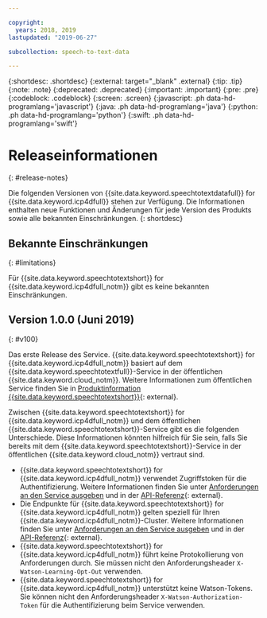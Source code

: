 ```yaml
---

copyright:
  years: 2018, 2019
lastupdated: "2019-06-27"

subcollection: speech-to-text-data

---
```


{:shortdesc: .shortdesc}
{:external: target="_blank" .external}
{:tip: .tip}
{:note: .note}
{:deprecated: .deprecated}
{:important: .important}
{:pre: .pre}
{:codeblock: .codeblock}
{:screen: .screen}
{:javascript: .ph data-hd-programlang='javascript'}
{:java: .ph data-hd-programlang='java'}
{:python: .ph data-hd-programlang='python'}
{:swift: .ph data-hd-programlang='swift'}

# Releaseinformationen
{: #release-notes}

Die folgenden Versionen von {{site.data.keyword.speechtotextdatafull}} for {{site.data.keyword.icp4dfull}} stehen zur Verfügung. Die Informationen enthalten neue Funktionen und Änderungen für jede Version des Produkts sowie alle bekannten Einschränkungen.
{: shortdesc}

## Bekannte Einschränkungen
{: #limitations}

Für {{site.data.keyword.speechtotextshort}} for {{site.data.keyword.icp4dfull_notm}} gibt es keine bekannten Einschränkungen. 

## Version 1.0.0 (Juni 2019)
{: #v100}

Das erste Release des Service. {{site.data.keyword.speechtotextshort}} for {{site.data.keyword.icp4dfull_notm}} basiert auf dem {{site.data.keyword.speechtotextfull}}-Service in der öffentlichen {{site.data.keyword.cloud_notm}}. Weitere Informationen zum öffentlichen Service finden Sie in [Produktinformation {{site.data.keyword.speechtotextshort}}](https://{DomainName}/docs/services/speech-to-text?topic=speech-to-text-about#about){: external}.


Zwischen {{site.data.keyword.speechtotextshort}} for {{site.data.keyword.icp4dfull_notm}} und dem öffentlichen {{site.data.keyword.speechtotextshort}}-Service gibt es die folgenden Unterschiede. Diese Informationen könnten hilfreich für Sie sein, falls Sie bereits mit dem {{site.data.keyword.speechtotextshort}}-Service in der öffentlichen {{site.data.keyword.cloud_notm}} vertraut sind. 

-   {{site.data.keyword.speechtotextshort}} for {{site.data.keyword.icp4dfull_notm}} verwendet Zugriffstoken für die Authentifizierung. Weitere Informationen finden Sie unter [Anforderungen an den Service ausgeben](/docs/services/speech-to-text-data?topic=speech-to-text-data-making-requests) und in der [API-Referenz](https://{DomainName}/apidocs/speech-to-text-data){: external}. 
-   Die Endpunkte für {{site.data.keyword.speechtotextshort}} for {{site.data.keyword.icp4dfull_notm}} gelten speziell für Ihren {{site.data.keyword.icp4dfull_notm}}-Cluster. Weitere Informationen finden Sie unter [Anforderungen an den Service ausgeben](/docs/services/speech-to-text-data?topic=speech-to-text-data-making-requests) und in der [API-Referenz](https://{DomainName}/apidocs/speech-to-text-data){: external}. 
-   {{site.data.keyword.speechtotextshort}} for {{site.data.keyword.icp4dfull_notm}} führt keine Protokollierung von Anforderungen durch. Sie müssen nicht den Anforderungsheader `X-Watson-Learning-Opt-Out` verwenden. 
-   {{site.data.keyword.speechtotextshort}} for {{site.data.keyword.icp4dfull_notm}} unterstützt keine Watson-Tokens. Sie können nicht den Anforderungsheader `X-Watson-Authorization-Token` für die Authentifizierung beim Service verwenden. 
